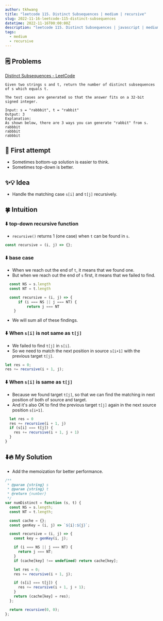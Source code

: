 ```yaml
---
author: tkhwang
title: "leetcode 115. Distinct Subsequences | medium | recursive"
slug: 2022-11-16-leetcode-115-distinct-subsequences
datetime: 2022-11-16T00:00:00Z
description: "leetcode 115. Distinct Subsequences | javascript | medium | recursive"
tags:
  - medium
  - recursive
---
```


## 🗒️ Problems

[Distinct Subsequences - LeetCode](https://leetcode.com/problems/distinct-subsequences/)

```
Given two strings s and t, return the number of distinct subsequences of s which equals t.

The test cases are generated so that the answer fits on a 32-bit signed integer.
```

```
Input: s = "rabbbit", t = "rabbit"
Output: 3
Explanation:
As shown below, there are 3 ways you can generate "rabbit" from s.
rabbbit
rabbbit
rabbbit
```

## 🤔 First attempt

- Sometimes bottom-up solution is easier to think.
- Sometimes top-down is better.

## ✨💡 Idea

- Handle the matching case `s[i]` and `t[j]` recursively.

## 🍀 Intuition

### ⬇️ top-down recursive function

- `recursive()` returns 1 (one case) when `t` can be found in `s`.

```javascript
const recursive = (i, j) => {};
```

### ⬇️ base case

- When we reach out the end of `t`, it means that we found one.
- But when we reach out the end of `s` first, it means that we failed to find.

```javascript
  const NS = s.length
  const NT = t.length

  const recursive = (i, j) => {
      if (i === NS || j === NT) {
          return j === NT
    }
```

- We will sum all of these findings.

### ⬇️ When `s[i]` is not same as `t[j]`

- We failed to find `t[j]` in `s[i]`.
- So we need to match the next position in source `s[i+1]` with the previous target `t[j]`.

```javascript
let res = 0;
res += recursive(i + 1, j);
```

### ⬇️ When `s[i]` is same as `t[j]`

- Because we found target `t[j]`, so that we can find the matching in next position of both of source and target.
- And it's also OK to find the previous target `t[j]` again in the next source position `s[i+1]`.

```javascript
  let res = 0
  res += recursive(i + 1, j)
  if (s[i] === t[j]) {
    res += recursive(i + 1, j + 1)
  }
}
```

## ⬇️🔥 My Solution

- Add the memoization for better performance.

```javascript
/**
 * @param {string} s
 * @param {string} t
 * @return {number}
 */
var numDistinct = function (s, t) {
  const NS = s.length;
  const NT = t.length;

  const cache = {};
  const genKey = (i, j) => `${i}:${j}`;

  const recursive = (i, j) => {
    const key = genKey(i, j);

    if (i === NS || j === NT) {
      return j === NT;
    }
    if (cache[key] !== undefined) return cache[key];

    let res = 0;
    res += recursive(i + 1, j);

    if (s[i] === t[j]) {
      res += recursive(i + 1, j + 1);
    }
    return (cache[key] = res);
  };

  return recursive(0, 0);
};
```
